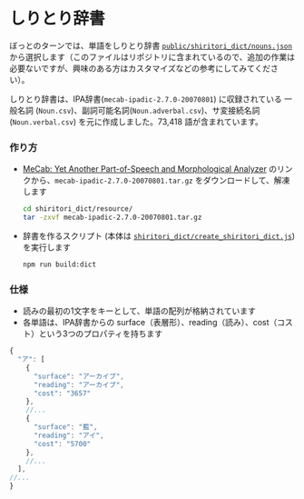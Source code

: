 # しりとり辞書
ぼっとのターンでは、単語をしりとり辞書 [`public/shiritori_dict/nouns.json`](../public/shiritori_dict/nouns.json) から選択します（このファイルはリポジトリに含まれているので、追加の作業は必要ないですが、興味のある方はカスタマイズなどの参考にしてみてください）。

しりとり辞書は、IPA辞書(`mecab-ipadic-2.7.0-20070801`) に収録されている 一般名詞 (`Noun.csv`)、副詞可能名詞(`Noun.adverbal.csv`)、サ変接続名詞(`Noun.verbal.csv`) を元に作成しました。73,418 語が含まれています。

### 作り方
- [MeCab: Yet Another Part-of-Speech and Morphological Analyzer](https://taku910.github.io/mecab/#download) のリンクから、`mecab-ipadic-2.7.0-20070801.tar.gz` をダウンロードして、解凍します
    ```sh
    cd shiritori_dict/resource/
    tar -zxvf mecab-ipadic-2.7.0-20070801.tar.gz
    ```
- 辞書を作るスクリプト (本体は [`shiritori_dict/create_shiritori_dict.js`](../shiritori_dict/create_shiritori_dict.js)) を実行します
    ```sh
    npm run build:dict
    ```

### 仕様
- 読みの最初の1文字をキーとして、単語の配列が格納されています
- 各単語は、IPA辞書からの surface（表層形）、reading（読み）、cost（コスト）という3つのプロパティを持ちます
```js
{
  "ア": [
    {
      "surface": "アーカイブ",
      "reading": "アーカイブ",
      "cost": "3657"
    },
    //...
    {
      "surface": "藍",
      "reading": "アイ",
      "cost": "5700"
    },
    //...
  ],
//...
}
```
